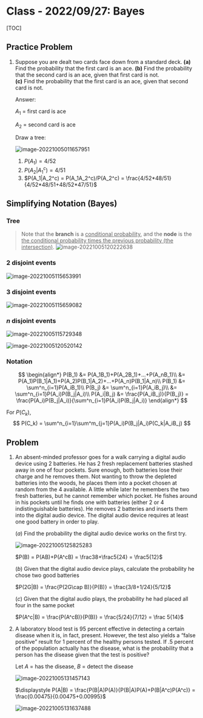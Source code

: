 # Class - 2022/09/27: Bayes

[TOC]

## Practice Problem

1. Suppose you are dealt two cards face down from a standard deck.
    **(a)** Find the probability that the first card is an ace.
    **(b)** Find the probability that the second card is an ace,   given that first card is not.  
    **(c)** Find the probability that the first card is an ace, given that second card is not.
    
    Answer:
    
    $A_1$ = first card is ace
    
    $A_2$ = second card is ace
    
    Draw a tree:
    
    ![image-20221005011657951](./images/20220927/Class_20220927_p0.png)
    
    1. $P(A_1) = 4/52$
    2. $P(A_2|A_1^c) = 4/51$
    3. $P(A_1|A_2^c) = P(A_1A_2^c)/P(A_2^c) = \frac{4/52*48/51}{4/52*48/51+48/52*47/51}$
    
     

## Simplifying Notation   (Bayes)

### Tree

>  Note that the **branch** is a <u>conditional probability</u>, and the **node** is the <u>the conditional probability times the previous probability (the intersection)</u>. 
![image-20221005120222638](./images/20220927/Class_20220927_p5.png)

### $2$ disjoint events

![image-20221005115653991](./images/20220927/Class_20220927_p2.png)

### $3$ disjoint events

![image-20221005115659082](.\images\20220927\Class_20220927_p1.png)

### $n$ disjoint events

![image-20221005115729348](./images/20220927/Class_20220927_p3.png)

![image-20221005120520142](./images/20220927/Class_20220927_p4.png)

### Notation

$$
\begin{align*}
P(B_1) &= P(A_1B_1)+P(A_2B_1)+...+P(A_nB_1)\\
&= P(A_1)P(B_1|A_1)+P(A_2)P(B_1|A_2)+...+P(A_n)P(B_1|A_n)\\
P(B_1) &= \sum^n_{i=1}P(A_iB_1)\\
P(B_j) &= \sum^n_{i=1}P(A_iB_j)\\
&= \sum^n_{i=1}P(A_i)P(B_j|A_i)\\
P(A_i|B_j) &= \frac{P(A_iB_j)}{P(B_j)} = \frac{P(A_i)P(B_j|A_i)}{\sum^n_{i=1}P(A_i)P(B_j|A_i)}
\end{align*}
$$

For $P(C_k)$,
$$
P(C_k) = \sum^n_{i=1}\sum^m_{j=1}P(A_i)P(B_j|A_i)P(C_k|A_iB_j)
$$

## Problem

1. An absent-minded professor goes for a walk carrying a digital audio device using 2 batteries. He has 2 fresh replacement batteries stashed away in one of four pockets. Sure enough, both batteries lose their charge and he removes them. Not wanting to throw the depleted batteries into the woods, he places them into a pocket chosen at random from the 4 available. A little while later he remembers the two fresh batteries, but he cannot remember which pocket. He fishes around in his pockets until he finds one with batteries (either 2 or 4 indistinguishable batteries). He removes 2 batteries and inserts them into the digital audio device. The digital audio device requires at least one good battery in order to play. 

    

    $(a)$ Find the probability the digital audio device works on the first try.

    ![image-20221005125825283](./images/20220927/Class_20220927_p6.png)

    $P(B) = P(AB)+P(A^cB) = \frac38+\frac5{24} = \frac5{12}$

    

    $(b)$ Given that the digital audio device plays, calculate the probability he chose two good batteries

    $P(2G|B) = \frac{P(2G\cap B)}{P(B)} = \frac{3/8+1/24}{5/12}$

    

    $(c)$ Given that the digital audio plays, the probability he had placed all four in the same pocket

    $P(A^c|B) = \frac{P(A^cB)}{P(B)} = \frac{5/24}{7/12} = \frac 5{14}$

    

2. A laboratory blood test is 95 percent effective in detecting a certain disease when it is, in fact, present. However, the test also yields a “false positive” result for 1 percent of the healthy persons tested. If .5 percent of the population actually has the disease, what is the probability that a person has the disease given that the test is positive?

    Let $A$ = has the disease, $B$ = detect the disease

    ![image-20221005131457143](./images/20220927/Class_20220927_p7.png)

    $\displaystyle P(A|B) = \frac{P(B|A)P(A)}{P(B|A)P(A)+P(B|A^c)P(A^c)} = \frac{0.00475}{0.00475+0.00995}$

    ![image-20221005131637488](./images/20220927/Class_20220927_p8.png)

